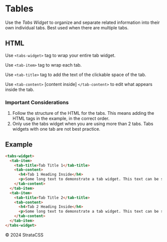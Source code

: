 # Tables

Use the _Tabs Widget_ to organize and separate related information into their own individual tabs. Best used when there are multiple tabs.

## HTML

Use `<tabs-widget>` tag to wrap your entire tab widget.

Use `<tab-item>` tag to wrap each tab.

Use `<tab-title>` tag to add the text of the clickable space of the tab.

Use `<tab-content>` [content inside] `</tab-content>` to edit what appears inside the tab.

### Important Considerations

1. Follow the structure of the HTML for the tabs. This means adding the HTML tags in the example, in the correct order.
2. Only use the tabs widget when you are using more than 2 tabs. Tabs widgets with one tab are not best practice.

## Example

```html
<tabs-widget>
  <tab-item>
    <tab-title>Tab Title 1</tab-title>
    <tab-content>
      <h4>Tab 1 Heading Inside</h4>
      <p>Some long text to demonstrate a tab widget. This text can be something as long as multiple paragraphs or as short as a couple of sentences.</p>
    </tab-content>
  </tab-item>
  <tab-item>
    <tab-title>Tab Title 2</tab-title>
    <tab-content>
      <h4>Tab 2 Heading Inside</h4>
      <p>Some long text to demonstrate a tab widget. This text can be something as long as multiple paragraphs or as short as a couple of sentences.</p>
    </tab-content>
  </tab-item>
</tabs-widget>
```

  <div class="footer">
    <p>&copy; 2024 StrataCSS</p>
  </div>
